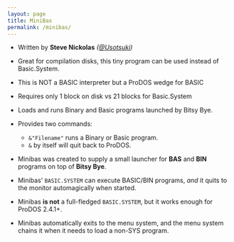 ```yaml
---
layout: page
title: MiniBas
permalink: /minibas/
---
```



* Written by **Steve Nickolas** _(<a href="https://twitter.com/theusotsuki">@Usotsuki</a>)_
* Great for compilation disks, this tiny program can be used instead of Basic.System.
* This is NOT a BASIC interpreter but a ProDOS wedge for BASIC
* Requires only 1 block on disk vs 21 blocks for Basic.System
* Loads and runs Binary and Basic programs launched by Bitsy Bye.
* Provides two commands:
  * `&"Filename"` runs a Binary or Basic program.
  * `&` by itself will quit back to ProDOS.

* Minibas was created to supply a small launcher for **BAS** and **BIN** programs on top of **Bitsy Bye**.
* Minibas' `BASIC.SYSTEM` can execute BASIC/BIN programs, *and* it quits to the monitor automagically when started.
* Minibas **is not** a full-fledged `BASIC.SYSTEM`, but it works enough for ProDOS 2.4.1+.
* Minibas automatically exits to the menu system, and the menu system chains it when it needs to
load a non-SYS program.
